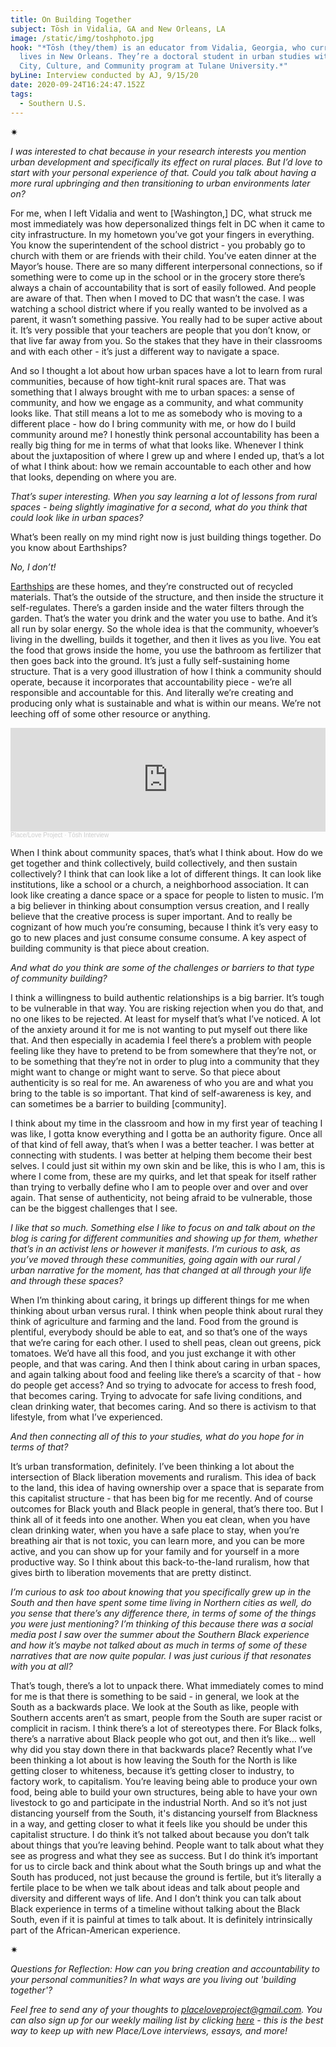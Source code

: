 ```yaml
---
title: On Building Together
subject: Tōsh in Vidalia, GA and New Orleans, LA
image: /static/img/toshphoto.jpg
hook: "*Tōsh (they/them) is an educator from Vidalia, Georgia, who currently
  lives in New Orleans. They’re a doctoral student in urban studies within the
  City, Culture, and Community program at Tulane University.*"
byLine: Interview conducted by AJ, 9/15/20
date: 2020-09-24T16:24:47.152Z
tags:
  - Southern U.S.
---
```

<div>✷</div>

*I was interested to chat because in your research interests you mention urban development and specifically its effect on rural places. But I’d love to start with your personal experience of that. Could you talk about having a more rural upbringing and then transitioning to urban environments later on?*

For me, when I left Vidalia and went to \[Washington,] DC, what struck me most immediately was how depersonalized things felt in DC when it came to city infrastructure. In my hometown you’ve got your fingers in everything. You know the superintendent of the school district - you probably go to church with them or are friends with their child. You’ve eaten dinner at the Mayor’s house. There are so many different interpersonal connections, so if something were to come up in the school or in the grocery store there’s always a chain of accountability that is sort of easily followed. And people are aware of that. Then when I moved to DC that wasn’t the case. I was watching a school district where if you really wanted to be involved as a parent, it wasn’t something passive. You really had to be super active about it. It’s very possible that your teachers are people that you don’t know, or that live far away from you. So the stakes that they have in their classrooms and with each other - it’s just a different way to navigate a space.

And so I thought a lot about how urban spaces have a lot to learn from rural communities, because of how tight-knit rural spaces are. That was something that I always brought with me to urban spaces: a sense of community, and how we engage as a community, and what community looks like. That still means a lot to me as somebody who is moving to a different place - how do I bring community with me, or how do I build community around me? I honestly think personal accountability has been a really big thing for me in terms of what that looks like. Whenever I think about the juxtaposition of where I grew up and where I ended up, that’s a lot of what I think about: how we remain accountable to each other and how that looks, depending on where you are.

*That’s super interesting. When you say learning a lot of lessons from rural spaces - being slightly imaginative for a second, what do you think that could look like in urban spaces?*

What’s been really on my mind right now is just building things together. Do you know about Earthships?

*No, I don’t!*

[Earthships](https://www.theatlantic.com/video/index/418560/meet-the-earthship/) are these homes, and they’re constructed out of recycled materials. That’s the outside of the structure, and then inside the structure it self-regulates. There’s a garden inside and the water filters through the garden. That’s the water you drink and the water you use to bathe. And it’s all run by solar energy. So the whole idea is that the community, whoever’s living in the dwelling, builds it together, and then it lives as you live. You eat the food that grows inside the home, you use the bathroom as fertilizer that then goes back into the ground. It’s just a fully self-sustaining home structure. That is a very good illustration of how I think a community should operate, because it incorporates that accountability piece - we’re all responsible and accountable for this. And literally we’re creating and producing only what is sustainable and what is within our means. We’re not leeching off of some other resource or anything.

<iframe width="100%" height="166" scrolling="no" frameborder="no" allow="autoplay" src="https://w.soundcloud.com/player/?url=https%3A//api.soundcloud.com/tracks/898908862&color=%23ff5500&auto_play=false&hide_related=false&show_comments=true&show_user=true&show_reposts=false&show_teaser=true"></iframe><div style="font-size: 10px; color: #cccccc;line-break: anywhere;word-break: normal;overflow: hidden;white-space: nowrap;text-overflow: ellipsis; font-family: Interstate,Lucida Grande,Lucida Sans Unicode,Lucida Sans,Garuda,Verdana,Tahoma,sans-serif;font-weight: 100;"><a href="https://soundcloud.com/place-love-project" title="Place/Love Project" target="_blank" style="color: #cccccc; text-decoration: none;">Place/Love Project</a> · <a href="https://soundcloud.com/place-love-project/tosh-interview" title="Tōsh Interview" target="_blank" style="color: #cccccc; text-decoration: none;">Tōsh Interview</a></div>

When I think about community spaces, that’s what I think about. How do we get together and think collectively, build collectively, and then sustain collectively? I think that can look like a lot of different things. It can look like institutions, like a school or a church, a neighborhood association. It can look like creating a dance space or a space for people to listen to music. I’m a big believer in thinking about consumption versus creation, and I really believe that the creative process is super important. And to really be cognizant of how much you’re consuming, because I think it’s very easy to go to new places and just consume consume consume. A key aspect of building community is that piece about creation.

*And what do you think are some of the challenges or barriers to that type of community building?*

I think a willingness to build authentic relationships is a big barrier. It’s tough to be vulnerable in that way. You are risking rejection when you do that, and no one likes to be rejected. At least for myself that’s what I’ve noticed. A lot of the anxiety around it for me is not wanting to put myself out there like that. And then especially in academia I feel there’s a problem with people feeling like they have to pretend to be from somewhere that they’re not, or to be something that they’re not in order to plug into a community that they might want to change or might want to serve. So that piece about authenticity is so real for me. An awareness of who you are and what you bring to the table is so important. That kind of self-awareness is key, and can sometimes be a barrier to building \[community].

I think about my time in the classroom and how in my first year of teaching I was like, I gotta know everything and I gotta be an authority figure. Once all of that kind of fell away, that’s when I was a better teacher. I was better at connecting with students. I was better at helping them become their best selves. I could just sit within my own skin and be like, this is who I am, this is where I come from, these are my quirks, and let that speak for itself rather than trying to verbally define who I am to people over and over and over again. That sense of authenticity, not being afraid to be vulnerable, those can be the biggest challenges that I see.

*I like that so much. Something else I like to focus on and talk about on the blog is caring for different communities and showing up for them, whether that’s in an activist lens or however it manifests. I’m curious to ask, as you’ve moved through these communities, going again with our rural / urban narrative for the moment, has that changed at all through your life and through these spaces?*

When I’m thinking about caring, it brings up different things for me when thinking about urban versus rural. I think when people think about rural they think of agriculture and farming and the land. Food from the ground is plentiful, everybody should be able to eat, and so that’s one of the ways that we’re caring for each other. I used to shell peas, clean out greens, pick tomatoes. We’d have all this food, and you just exchange it with other people, and that was caring. And then I think about caring in urban spaces, and again talking about food and feeling like there’s a scarcity of that - how do people get access? And so trying to advocate for access to fresh food, that becomes caring. Trying to advocate for safe living conditions, and clean drinking water, that becomes caring. And so there is activism to that lifestyle, from what I’ve experienced.

*And then connecting all of this to your studies, what do you hope for in terms of that?*

It’s urban transformation, definitely. I’ve been thinking a lot about the intersection of Black liberation movements and ruralism. This idea of back to the land, this idea of having ownership over a space that is separate from this capitalist structure - that has been big for me recently. And of course outcomes for Black youth and Black people in general, that’s there too. But I think all of it feeds into one another. When you eat clean, when you have clean drinking water, when you have a safe place to stay, when you’re breathing air that is not toxic, you can learn more, and you can be more active, and you can show up for your family and for yourself in a more productive way. So I think about this back-to-the-land ruralism, how that gives birth to liberation movements that are pretty distinct.

*I’m curious to ask too about knowing that you specifically grew up in the South and then have spent some time living in Northern cities as well, do you sense that there’s any difference there, in terms of some of the things you were just mentioning? I’m thinking of this because there was a social media post I saw over the summer about the Southern Black experience and how it’s maybe not talked about as much in terms of some of these narratives that are now quite popular. I was just curious if that resonates with you at all?*

That’s tough, there’s a lot to unpack there. What immediately comes to mind for me is that there is something to be said - in general, we look at the South as a backwards place. We look at the South as like, people with Southern accents aren’t as smart, people from the South are super racist or complicit in racism. I think there’s a lot of stereotypes there. For Black folks, there’s a narrative about Black people who got out, and then it’s like... well why did you stay down there in that backwards place? Recently what I’ve been thinking a lot about is how leaving the South for the North is like getting closer to whiteness, because it’s getting closer to industry, to factory work, to capitalism. You’re leaving being able to produce your own food, being able to build your own structures, being able to have your own livestock to go and participate in the industrial North. And so it’s not just distancing yourself from the South, it's distancing yourself from Blackness in a way, and getting closer to what it feels like you should be under this capitalist structure. I do think it’s not talked about because you don’t talk about things that you’re leaving behind. People want to talk about what they see as progress and what they see as success. But I do think it’s important for us to circle back and think about what the South brings up and what the South has produced, not just because the ground is fertile, but it’s literally a fertile place to be when we talk about ideas and talk about people and diversity and different ways of life. And I don’t think you can talk about Black experience in terms of a timeline without talking about the Black South, even if it is painful at times to talk about. It is definitely intrinsically part of the African-American experience.

<div>✷</div>

*Questions for Reflection: How can you bring creation and accountability to your personal communities? In what ways are you living out 'building together'?*

*Feel free to send any of your thoughts to [placeloveproject@gmail.com](mailto:placeloveproject@gmail.com). You can also sign up for our weekly mailing list by clicking [here](https://placeloveproject.substack.com/welcome) - this is the best way to keep up with new Place/Love interviews, essays, and more!*